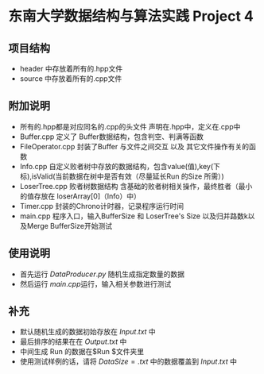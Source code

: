 # 东南大学数据结构与算法实践 Project 4
## 项目结构
* header 中存放着所有的.hpp文件
* source 中存放着所有的.cpp文件
## 附加说明
* 所有的.hpp都是对应同名的.cpp的头文件 声明在.hpp中，定义在.cpp中
* Buffer.cpp 定义了 Buffer数据结构，包含判空、判满等函数
* FileOperator.cpp 封装了Buffer 与文件之间交互 以及 其它文件操作有关的函数
* Info.cpp 自定义败者树中存放的数据结构，包含value(值),key(下标),isValid(当前数据在树中是否有效（尽量延长Run 的Size 所需）)
* LoserTree.cpp 败者树数据结构 含基础的败者树相关操作，最终胜者（最小的值存放在 loserArray[0]（Info）中）
* Timer.cpp 封装的Chrono计时器，记录程序运行时间
* main.cpp 程序入口，输入BufferSize 和 LoserTree's Size 以及归并路数k以及Merge BufferSize开始测试
## 使用说明
* 首先运行 $DataProducer.py$ 随机生成指定数量的数据
* 然后运行 $main.cpp$运行，输入相关参数进行测试
## 补充
* 默认随机生成的数据初始存放在 $Input.txt$ 中
* 最后排序的结果在在 $Output.txt$ 中
* 中间生成 Run 的数据在$Run $文件夹里
* 使用测试样例的话，请将 $DataSize= .txt$ 中的数据覆盖到 $Input.txt$ 中
